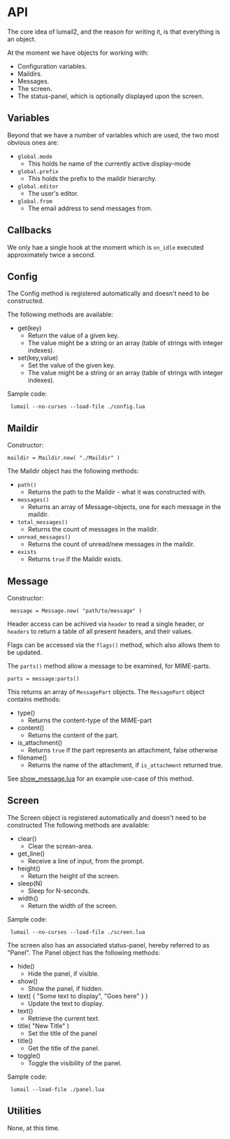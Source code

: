 API
===

The core idea of lumail2, and the reason for writing it, is that everything is an object.

At the moment we have objects for working with:

* Configuration variables.
* Maildirs.
* Messages.
* The screen.
* The status-panel, which is optionally displayed upon the screen.


Variables
---------

Beyond that we have a number of variables which are used, the two most
obvious ones are:

* `global.mode`
    * This holds he name of the currently active display-mode
* `global.prefix`
    * This holds the prefix to the maildir hierarchy.
* `global.editor`
    * The user's editor.
* `global.from`
    * The email address to send messages from.

Callbacks
---------

We only hae a single hook at the moment which is `on_idle` executed approximately twice a second.




Config
------

The Config method is registered automatically and doesn't need to be constructed.

The following methods are available:

* get(key)
    * Return the value of a given key.
    * The value might be a string or an array (table of strings with integer indexes).
* set(key,value)
    * Set the value of the given key.
    * The value might be a string or an array (table of strings with integer indexes).

Sample code:

     lumail --no-curses --load-file ./config.lua


Maildir
-------

Constructor:

    maildir = Maildir.new( "./Maildir" )

The Maildir object has the following methods:

* `path()`
    * Returns the path to the Maildir - what it was constructed with.
* `messages()`
	* Returns an array of Message-objects, one for each message in the maildir.
* `total_messages()`
	* Returns the count of messages in the maildir.
* `unread_messages()`
	* Returns the count of unread/new messages in the maildir.
* `exists`
	* Returns `true` if the Maildir exists.




Message
-------

Constructor:

     message = Message.new( "path/to/message" )

Header access can be achived via `header` to read a single header, or `headers` to return a table of all present headers, and their values.

Flags can be accessed via the `flags()` method, which also allows them to be updated.

The `parts()` method allow a message to be examined, for MIME-parts.

    parts = message:parts()

This returns an array of `MessagePart` objects.  The `MessagePart` object
contains methods:

* type()
    * Returns the content-type of the MIME-part
* content()
	* Returns the content of the part.
* is_attachment()
	* Returns `true` if the part represents an attachment, false otherwise
* filename()
	* Returns the name of the attachment, if `is_attachment` returned true.

See [show_message.lua](show_message.lua) for an example use-case of this method.


Screen
------

The Screen object is registered automatically and doesn't need to be constructed  The following methods are available:

* clear()
    * Clear the screan-area.
* get_line()
    * Receive a line of input, from the prompt.
* height()
    * Return the height of the screen.
* sleep(N)
    * Sleep for N-seconds.
* width()
    * Return the width of the screen.

Sample code:

     lumail --no-curses --load-file ./screen.lua


The screen also has an associated status-panel, hereby referred to as "Panel".  The Panel object has the following methods:

* hide()
     * Hide the panel, if visible.
* show()
     * Show the panel, if hidden.
* text( { "Some text to display", "Goes here" } )
     * Update the text to display.
* text()
     * Retrieve the current text.
* title( "New Title" )
     * Set the title of the panel
* title()
     * Get the title of the panel.
* toggle()
     * Toggle the visibility of the panel.

Sample code:

     lumail --load-file ./panel.lua



Utilities
---------

None, at this time.
